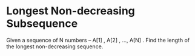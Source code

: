 # Longest Non-decreasing Subsequence

Given a sequence of N numbers – A[1] , A[2] , …, A[N] . Find the length of the longest non-decreasing sequence.
